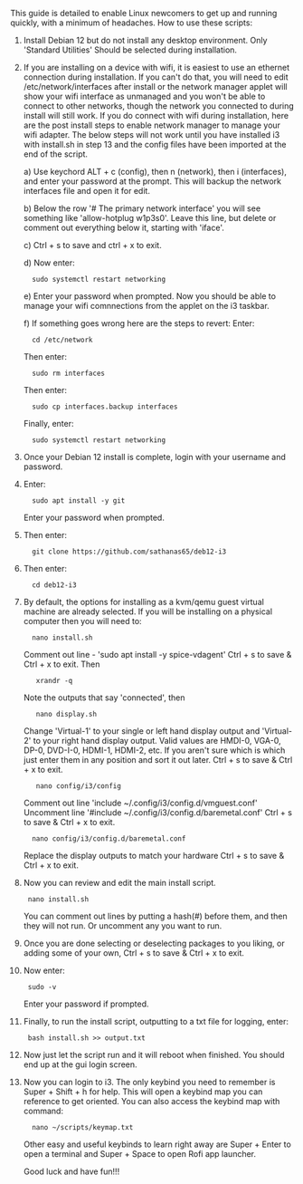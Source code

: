 This guide is detailed to enable Linux newcomers to get up and running quickly, with a minimum of headaches. How to use these scripts:

1. Install Debian 12 but do not install any desktop environment. Only 'Standard Utilities' Should be selected during installation.
2. If you are installing on a device with wifi, it is easiest to use an ethernet connection during installation. 
   If you can't do that, you will need to edit /etc/network/interfaces after install or the network manager applet will show your
   wifi interface as unmanaged and you won't be able to connect to other networks, though the network you connected to during install
   will still work. If you do connect with wifi during installation, here are the post install steps to enable network manager to manage
   your wifi adapter. The below steps will not work until you have installed i3 with install.sh in step 13 and the config files have been imported at the end of the script.
   
     a) Use keychord ALT + c (config), then n (network), then i (interfaces), and enter your password at the prompt. This will backup the network interfaces file and open it for edit.
   
     b) Below the row '# The primary network interface' you will see something like 'allow-hotplug w1p3s0'. Leave this line, but delete
        or comment out everything below it, starting with 'iface'.
   
     c) Ctrl + s to save and ctrl + x to exit.
   
     d) Now enter:

         sudo systemctl restart networking
   
     e) Enter your password when prompted. Now you should be able to manage your wifi comnnections from the applet on the i3 taskbar.
   
     f) If something goes wrong here are the steps to revert:
   Enter:
   
         cd /etc/network
   Then enter:

         sudo rm interfaces
   
   Then enter:

         sudo cp interfaces.backup interfaces
   Finally, enter:
   
         sudo systemctl restart networking
   
4. Once your Debian 12 install is complete, login with your username and password.
5. Enter:

         sudo apt install -y git
   
   Enter your password when prompted. 
6. Then enter:

         git clone https://github.com/sathanas65/deb12-i3
   
8. Then enter:

         cd deb12-i3
   
9. By default, the options for installing as a kvm/qemu guest virtual machine are already selected. If you will be installing on a physical computer
    then you will need to:

         nano install.sh

   Comment out line - 'sudo apt install -y spice-vdagent'
   Ctrl + s to save & Ctrl + x to exit.
   Then

          xrandr -q

    Note the outputs that say 'connected', then

          nano display.sh
    
    Change 'Virtual-1' to your single or left hand display output and 'Virtual-2' to your right hand display output.
    Valid values are HMDI-0, VGA-0, DP-0, DVD-I-0, HDMI-1, HDMI-2, etc. If you aren't sure which is which just enter them in any position and sort it out later.
    Ctrl + s to save & Ctrl + x to exit.

          nano config/i3/config
   
   Comment out line 'include ~/.config/i3/config.d/vmguest.conf'
   Uncomment line '#include ~/.config/i3/config.d/baremetal.conf'
   Ctrl + s to save & Ctrl + x to exit.

         nano config/i3/config.d/baremetal.conf
   
   Replace the display outputs to match your hardware
   Ctrl + s to save & Ctrl + x to exit.

10. Now you can review and edit the main install script.

         nano install.sh

    You can comment out lines by putting a hash(#) before them, and then they will not run. Or uncomment any you want to run.
    
11. Once you are done selecting or deselecting packages to you liking, or adding some of your own, Ctrl + s to save & Ctrl + x to exit.
12. Now enter:

         sudo -v
    
    Enter your password if prompted.
13. Finally, to run the install script, outputting to a txt file for logging, enter:

         bash install.sh >> output.txt
    
14. Now just let the script run and it will reboot when finished. You should end up at the gui login screen.
15. Now you can login to i3. The only keybind you need to remember is Super + Shift + h for help. This will open a keybind map you can reference to
    get oriented. You can also access the keybind map with command:

          nano ~/scripts/keymap.txt

    Other easy and useful keybinds to learn right away are Super + Enter to open a terminal and Super + Space to open Rofi app launcher.
    
    Good luck and have fun!!!
